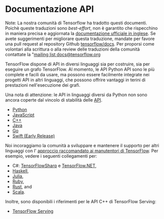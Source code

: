# Documentazione API

Note: La nostra comunità di Tensorflow ha tradotto questi documenti. Poichè queste traduzioni sono *best-effort*, non è garantito che rispecchino in maniera precisa e aggiornata la [documentazione ufficiale in inglese](https://www.tensorflow.org/?hl=en). 
Se avete suggerimenti per migliorare questa traduzione, mandate per favore una pull request al repository Github [tensorflow/docs](https://github.com/tensorflow/docs).
Per proporsi come volontari alla scrittura o alla review delle traduzioni della comunità contattate la "[mailing list docs@tensorflow.org](https://groups.google.com/a/tensorflow.org/forum/#!forum/docs)

TensorFlow dispone di API in diversi linguaggi sia per costruire, sia per 
eseguire un grafo TensorFlow. Al momento, le API Python API sono le più complete
e facili da usare, ma possono essere facilmente integrate nei progetti API in altri linguaggi,
che possono offrire vantaggi in terini di prestazioni nell'esecuzione dei grafi.

Una nota di attenzione: le API in linguaggi diversi da Python non sono ancora coperte 
dal vincolo di stabilità delle [API](https://www.tensorflow.org/guide/versions).

* [Python](https://www.tensorflow.org/api_docs/python/)
* [JavaScript](https://js.tensorflow.org/api/latest/)
* [C++](https://www.tensorflow.org/api_docs/cc/)
* [Java](https://www.tensorflow.org/api_docs/java/reference/org/tensorflow/package-summary)
* [Go](https://godoc.org/github.com/tensorflow/tensorflow/tensorflow/go)
* [Swift (Early Release)](https://www.tensorflow.org/swift)


Noi incoraggiamo la comunità a sviluppare e mantenere il supporto per altri linguaggi
con l' [approccio raccomandato ai manutentori di
TensorFlow](https://github.com/tensorflow/docs/blob/master/site/en/r1/guide/extend/bindings.md).
Per esempio, vedere i seguenti collegamenti per:

* C#: [TensorFlowSharp](https://github.com/migueldeicaza/TensorFlowSharp) e [TensorFlow.NET](https://github.com/SciSharp/TensorFlow.NET),
* [Haskell](https://github.com/tensorflow/haskell),
* [Julia](https://github.com/malmaud/TensorFlow.jl),
* [Ruby](https://github.com/somaticio/tensorflow.rb),
* [Rust](https://github.com/tensorflow/rust), and
* [Scala](https://github.com/eaplatanios/tensorflow_scala).

Inoltre, sono disponibili i riferimenti per le API C++ di TensorFlow Serving:

* [TensorFlow Serving](https://www.tensorflow.org/tfx/guide/serving)
